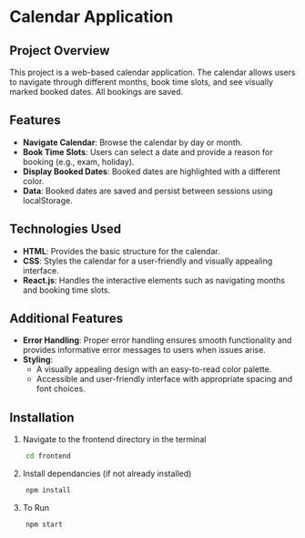# Calendar Application

## Project Overview
This project is a web-based calendar application. The calendar allows users to navigate through different months, book time slots, and see visually marked booked dates. All bookings are saved.

## Features
- **Navigate Calendar**: Browse the calendar by day or month.
- **Book Time Slots**: Users can select a date and provide a reason for booking (e.g., exam, holiday).
- **Display Booked Dates**: Booked dates are highlighted with a different color.
- **Data**: Booked dates are saved and persist between sessions using localStorage.

## Technologies Used
- **HTML**: Provides the basic structure for the calendar.
- **CSS**: Styles the calendar for a user-friendly and visually appealing interface.
- **React.js**: Handles the interactive elements such as navigating months and booking time slots.

## Additional Features
- **Error Handling**: Proper error handling ensures smooth functionality and provides informative error messages to users when issues arise.
- **Styling**: 
   - A visually appealing design with an easy-to-read color palette.
   - Accessible and user-friendly interface with appropriate spacing and font choices.

## Installation

1. Navigate to the frontend directory in the terminal
```bash
    cd frontend
```
2. Install dependancies (if not already installed)
```bash
    npm install
```
3. To Run 
```bash
    npm start
```